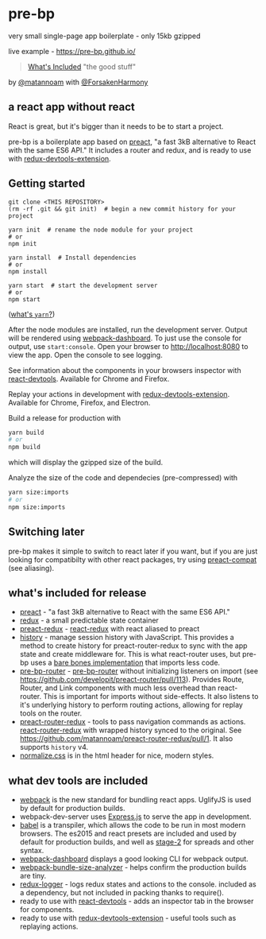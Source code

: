 # pre-bp
very small single-page app boilerplate - only 15kb gzipped

live example - https://pre-bp.github.io/

> [What's Included](#whats-included-for-release) "the good stuff"

by [@matannoam](https://github.com/matannoam/)
with [@ForsakenHarmony](https://github.com/ForsakenHarmony)
## a react app without react
React is great, but it's bigger than it needs to be to start a project.

pre-bp is a boilerplate app based on [preact](https://preactjs.com/),
"a fast 3kB alternative to React with the same ES6 API." It includes a router and redux, and is ready to use with [redux-devtools-extension](https://github.com/zalmoxisus/redux-devtools-extension).

## Getting started
```Shell
git clone <THIS REPOSITORY>
(rm -rf .git && git init)  # begin a new commit history for your project

yarn init  # rename the node module for your project
# or
npm init

yarn install  # Install dependencies
# or
npm install

yarn start  # start the development server
# or
npm start
```
([what's `yarn`?](https://yarnpkg.com))

After the node modules are installed, run the development server. Output will be rendered using
[webpack-dashboard](https://github.com/FormidableLabs/webpack-dashboard).
To just use the console for output, use `start:console`.
Open your browser to [http://localhost:8080](http://localhost:8080) to view the app. Open the console to see logging.

See information about the components in your browsers inspector with [react-devtools](https://github.com/facebook/react-devtools).
Available for Chrome and Firefox.

Replay your actions in development with [redux-devtools-extension](https://github.com/zalmoxisus/redux-devtools-extension).
Available for Chrome, Firefox, and Electron.


Build a release for production with
```zsh
yarn build
# or
npm build
```
which will display the gzipped size of the build.

Analyze the size of the code and dependecies (pre-compressed) with
```zsh
yarn size:imports
# or
npm size:imports
```

## Switching later
pre-bp makes it simple to switch to react later if you want, but if you are
just looking for compatibilty with other react packages, try using
[preact-compat](https://preactjs.com/guide/switching-to-preact) (see aliasing).

## what's included for release
- [preact](https://preactjs.com/) - "a fast 3kB alternative to React with the same ES6 API."
- [redux](http://redux.js.org/) - a small predictable state container
- [preact-redux](https://github.com/developit/preact-redux) - [react-redux](http://redux.js.org/docs/basics/UsageWithReact.html) with react aliased to preact
- [history](https://github.com/mjackson/history) - manage session history with JavaScript. This provides a method to create history for preact-router-redux to sync with the app state and create middleware for. This is what react-router uses, but pre-bp uses a [bare bones implementation](https://github.com/pre-bp/pre-bp/blob/master/src/lib/browserHistory.js) that imports less code.
- [pre-bp-router](https://github.com/matannoam/pre-bp-router) - [pre-bp-router](https://github.com/developit/preact-router) without initializing listeners on import (see https://github.com/developit/preact-router/pull/113). Provides Route, Router, and Link components with much less overhead than react-router. This is important for imports without side-effects. It also listens to it's underlying history to perform routing actions, allowing for replay tools on the router.
- [preact-router-redux](https://github.com/matannoam/preact-router-redux) - tools to pass navigation commands as actions. [react-router-redux](https://github.com/reactjs/react-router-redux) with wrapped history synced to the original. See https://github.com/matannoam/preact-router-redux/pull/1. It also supports `history` v4.
- [normalize.css](https://necolas.github.io/normalize.css/) is in the html header for nice, modern styles.

## what dev tools are included
- [webpack](https://webpack.github.io/) is the new standard for bundling
react apps. UglifyJS is used by default for production builds.
- webpack-dev-server uses [Express.js](http://expressjs.com/) to serve the app in development.
- [babel](https://babeljs.io/) is a transpiler, which allows the code to be run in most modern browsers. The es2015 and react presets are included and used by default for production builds, and well as [stage-2](https://git.io/es-next#stage-2) for spreads and other syntax.
- [webpack-dashboard](https://github.com/FormidableLabs/webpack-dashboard) displays a good looking CLI for webpack output.
- [webpack-bundle-size-analyzer](https://github.com/robertknight/webpack-bundle-size-analyzer) - helps confirm the production builds are tiny.
- [redux-logger](https://github.com/evgenyrodionov/redux-logger) - logs redux states and actions to the console. included as a dependency, but not included in packing thanks to require().
- ready to use with [react-devtools](https://github.com/facebook/react-devtools) - adds an inspector tab in the browser for components.
- ready to use with [redux-devtools-extension](https://github.com/zalmoxisus/redux-devtools-extension) - useful tools such as replaying actions.
